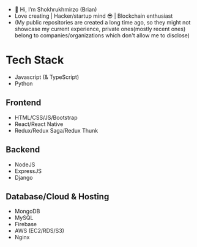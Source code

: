 - 👋 Hi, I’m Shokhrukhmirzo (Brian)
- Love creating | Hacker/startup mind 😎 | Blockchain enthusiast
- (My public repositories are created a long time ago, so they might not showcase my current experience, private ones(mostly recent ones) belong to companies/organizations which don't allow me to disclose)
# Tech Stack 
- Javascript (& TypeScript)
- Python
## Frontend
- HTML/CSS/JS/Bootstrap
- React/React Native
- Redux/Redux Saga/Redux Thunk
## Backend
- NodeJS
- ExpressJS
- Django
## Database/Cloud & Hosting
- MongoDB
- MySQL
- Firebase
- AWS (EC2/RDS/S3)
- Nginx


<!---
bakhr0mkhan/bakhr0mkhan is a ✨ special ✨ repository because its `README.md` (this file) appears on your GitHub profile.
You can click the Preview link to take a look at your changes.
--->
